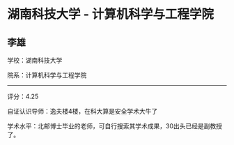 # 湖南科技大学 - 计算机科学与工程学院

## 李雄

学校：湖南科技大学

院系：计算机科学与工程学院

* * *

评分：4.25

自证认识导师：逸夫楼4楼，在科大算是安全学术大牛了

学术水平：北邮博士毕业的老师，可自行搜索其学术成果，30出头已经是副教授了。